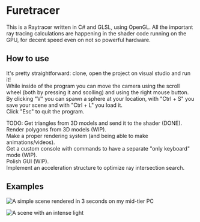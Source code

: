 # Furetracer
This is a Raytracer written in C# and GLSL, using OpenGL.
All the important ray tracing calculations are happening in the shader code running on the GPU, for decent speed even on not so powerful hardware.
## How to use
It's pretty straightforward: clone, open the project on visual studio and run it!  
While inside of the program you can move the camera using the scroll wheel (both by pressing it and scolling) and using the right mouse button.  
By clicking "V" you can spawn a sphere at your location, with "Ctrl + S" you save your scene and with "Ctrl + L" you load it.  
Click "Esc" to quit the program.  

TODO:
Get triangles from 3D models and send it to the shader (DONE). 
Render polygons from 3D models (WIP).  
Make a proper rendering system (and being able to make animations/videos).  
Get a custom console with commands to have a separate "only keyboard" mode (WIP).  
Polish GUI (WIP).  
Implement an acceleration structure to optimize ray intersection search.  

## Examples

![A simple scene rendered in 3 seconds on my mid-tier PC](https://cdn.discordapp.com/attachments/900407826755772437/1123351978890756228/image.png)

![A scene with an intense light](https://cdn.discordapp.com/attachments/1082365802709274756/1128246567074275338/image.png)
